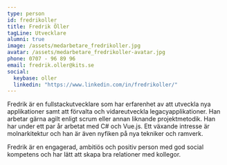 ```yaml
---
type: person
id: fredrikoller
title: Fredrik Öller
tagLine: Utvecklare
alumni: true
image: /assets/medarbetare_fredrikoller.jpg
avatar: /assets/medarbetare_fredrikoller-avatar.jpg
phone: 0707 - 96 89 96
email: fredrik.oller@kits.se
social:
  keybase: oller
  linkedin: "https://www.linkedin.com/in/fredrikoller/"
---
```


Fredrik är en fullstackutvecklare som har erfarenhet av att utveckla nya applikationer samt att förvalta och vidareutveckla legacyapplikationer. Han arbetar gärna agilt enligt scrum eller annan liknande projektmetodik. Han har under ett par år arbetat med C# och Vue.js. Ett växande intresse är molnarkitektur och han är även nyfiken på nya tekniker och ramverk.

Fredrik är en engagerad, ambitiös och positiv person med god social kompetens och har lätt att skapa bra relationer med kollegor.
